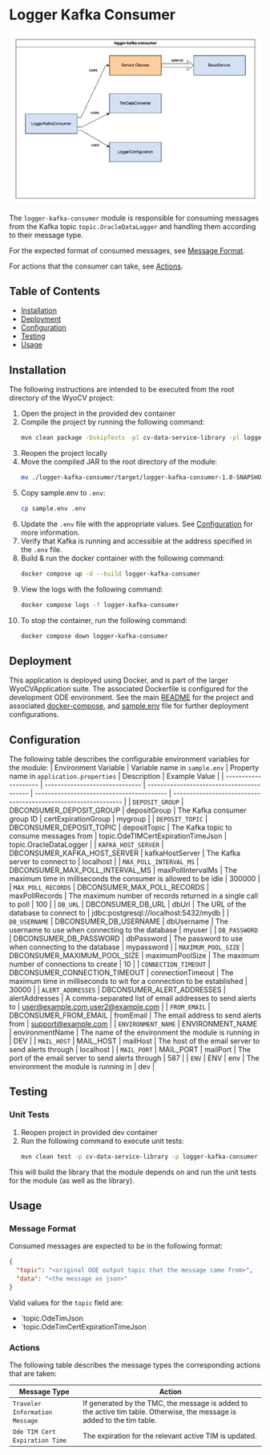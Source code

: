 # Logger Kafka Consumer
![Logger Kafka Consumer Architecture Diagram](./docs/diagrams/logger-kafka-consumer-architecture.drawio.png)

The `logger-kafka-consumer` module is responsible for consuming messages from the Kafka topic `topic.OracleDataLogger` and handling them according to their message type.

For the expected format of consumed messages, see [Message Format](#message-format).

For actions that the consumer can take, see [Actions](#actions).

## Table of Contents
- [Installation](#installation)
- [Deployment](#deployment)
- [Configuration](#configuration)
- [Testing](#testing)
- [Usage](#usage)

## Installation
The following instructions are intended to be executed from the root directory of the WyoCV project:
1. Open the project in the provided dev container
1. Compile the project by running the following command:
    ```bash
    mvn clean package -DskipTests -pl cv-data-service-library -pl logger-kafka-consumer
    ```
1. Reopen the project locally
1. Move the compiled JAR to the root directory of the module:
    ```bash
    mv ./logger-kafka-consumer/target/logger-kafka-consumer-1.0-SNAPSHOT.jar ./logger-kafka-consumer
    ```
1. Copy sample.env to `.env`:
    ```bash
    cp sample.env .env
    ```
1. Update the `.env` file with the appropriate values. See [Configuration](#configuration) for more information.
1. Verify that Kafka is running and accessible at the address specified in the `.env` file.
1. Build & run the docker container with the following command:
    ```bash
    docker compose up -d --build logger-kafka-consumer
    ```
1. View the logs with the following command:
    ```bash
    docker compose logs -f logger-kafka-consumer
    ```
1. To stop the container, run the following command:
    ```bash
    docker compose down logger-kafka-consumer
    ```

## Deployment
This application is deployed using Docker, and is part of the larger WyoCVApplication suite. The associated Dockerfile is configured for the development ODE environment. See the main [README](../README.md) for the project and associated [docker-compose](../docker-compose.yml), and [sample.env](../sample.env) file for further deployment configurations.

## Configuration
The following table describes the configurable environment variables for the module:
| Environment Variable | Variable name in `sample.env` | Property name in `application.properties` | Description                               | Example Value                                                  |
| -------------------- | ------------------------------ | ----------------------------------------- | ----------------------------------------- | -------------------------------------------------------------- |
| `DEPOSIT_GROUP` | DBCONSUMER_DEPOSIT_GROUP | depositGroup | The Kafka consumer group ID | certExpirationGroup | mygroup |
| `DEPOSIT_TOPIC` | DBCONSUMER_DEPOSIT_TOPIC | depositTopic | The Kafka topic to consume messages from | topic.OdeTIMCertExpirationTimeJson | topic.OracleDataLogger |
| `KAFKA_HOST_SERVER` | DBCONSUMER_KAFKA_HOST_SERVER | kafkaHostServer | The Kafka server to connect to | localhost |
| `MAX_POLL_INTERVAL_MS` | DBCONSUMER_MAX_POLL_INTERVAL_MS | maxPollIntervalMs | The maximum time in milliseconds the consumer is allowed to be idle | 300000 |
| `MAX_POLL_RECORDS` | DBCONSUMER_MAX_POLL_RECORDS | maxPollRecords | The maximum number of records returned in a single call to poll | 100 |
| `DB_URL` | DBCONSUMER_DB_URL | dbUrl | The URL of the database to connect to | jdbc:postgresql://localhost:5432/mydb |
| `DB_USERNAME` | DBCONSUMER_DB_USERNAME | dbUsername | The username to use when connecting to the database | myuser |
| `DB_PASSWORD` | DBCONSUMER_DB_PASSWORD | dbPassword | The password to use when connecting to the database | mypassword |
| `MAXIMUM_POOL_SIZE` | DBCONSUMER_MAXIMUM_POOL_SIZE | maximumPoolSize | The maximum number of connections to create | 10 |
| `CONNECTION_TIMEOUT` | DBCONSUMER_CONNECTION_TIMEOUT | connectionTimeout | The maximum time in milliseconds to wit for a connection to be established | 30000 |
| `ALERT_ADDRESSES` | DBCONSUMER_ALERT_ADDRESSES | alertAddresses | A comma-separated list of email addresses to send alerts to | user@example.com,user2@example.com |
| `FROM_EMAIL` | DBCONSUMER_FROM_EMAIL | fromEmail | The email address to send alerts from | support@example.com |
| `ENVIRONMENT_NAME` | ENVIRONMENT_NAME | environmentName | The name of the environment the module is running in | DEV |
| `MAIL_HOST` | MAIL_HOST | mailHost | The host of the email server to send alerts through | localhost |
| `MAIL_PORT` | MAIL_PORT | mailPort | The port of the email server to send alerts through | 587 |
| `ENV` | ENV | env | The environment the module is running in | dev |

## Testing
### Unit Tests
1. Reopen project in provided dev container
1. Run the following command to execute unit tests:
    ```bash
    mvn clean test -p cv-data-service-library -p logger-kafka-consumer
    ```

This will build the library that the module depends on and run the unit tests for the module (as well as the library).

## Usage
### Message Format
Consumed messages are expected to be in the following format:
```json
{
  "topic": "<original ODE output topic that the message came from>",
  "data": "<the message as json>"
}
```

Valid values for the `topic` field are:
- `topic.OdeTimJson
- `topic.OdeTimCertExpirationTimeJson

### Actions
The following table describes the message types the corresponding actions that are taken:

| Message Type | Action |
| --- | --- |
| `Traveler Information Message` | If generated by the TMC, the message is added to the active tim table. Otherwise, the message is added to the tim table. |
| `Ode TIM Cert Expiration Time` | The expiration for the relevant active TIM is updated. |